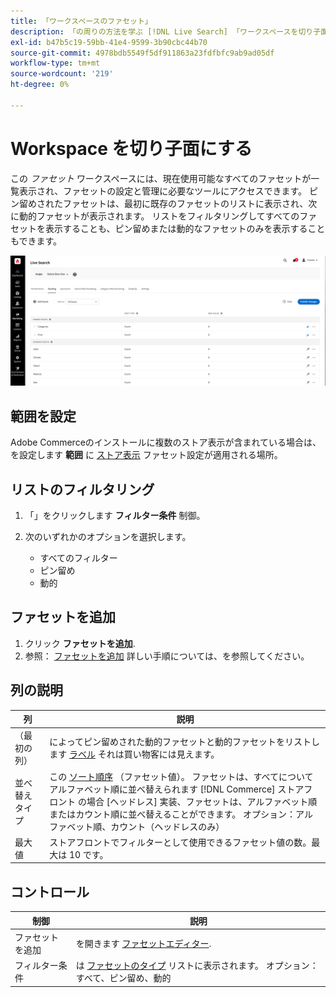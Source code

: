 ```yaml
---
title: 「ワークスペースのファセット」
description: 「の周りの方法を学ぶ [!DNL Live Search] 「ワークスペースを切り子面にする」
exl-id: b47b5c19-59bb-41e4-9599-3b90cbc44b70
source-git-commit: 4978bdb5549f5df911863a23fdfbfc9ab9ad05df
workflow-type: tm+mt
source-wordcount: '219'
ht-degree: 0%

---
```


# Workspace を切り子面にする

この *ファセット* ワークスペースには、現在使用可能なすべてのファセットが一覧表示され、ファセットの設定と管理に必要なツールにアクセスできます。 ピン留めされたファセットは、最初に既存のファセットのリストに表示され、次に動的ファセットが表示されます。 リストをフィルタリングしてすべてのファセットを表示することも、ピン留めまたは動的なファセットのみを表示することもできます。

![切り子面ワークスペース](assets/faceting-workspace.png)

## 範囲を設定

Adobe Commerceのインストールに複数のストア表示が含まれている場合は、を設定します **範囲** に [ストア表示](https://experienceleague.adobe.com/docs/commerce-admin/start/setup/websites-stores-views.html#scope-settings) ファセット設定が適用される場所。

## リストのフィルタリング

1. 「」をクリックします **フィルター条件** 制御。
1. 次のいずれかのオプションを選択します。

   * すべてのフィルター
   * ピン留め
   * 動的

## ファセットを追加

1. クリック **ファセットを追加**.
1. 参照： [ファセットを追加](facets-add.md) 詳しい手順については、を参照してください。

## 列の説明

| 列 | 説明 |
|--- |--- |
| （最初の列） | によってピン留めされた動的ファセットと動的ファセットをリストします [ラベル](facets-type.md) それは買い物客には見えます。 |
| 並べ替えタイプ | この [ソート順序](facets-type.md) （ファセット値）。 ファセットは、すべてについてアルファベット順に並べ替えられます [!DNL Commerce] ストアフロント の場合 [ヘッドレス] 実装、ファセットは、アルファベット順またはカウント順に並べ替えることができます。 オプション：アルファベット順、カウント（ヘッドレスのみ） |
| 最大値 | ストアフロントでフィルターとして使用できるファセット値の数。最大は 10 です。 |

## コントロール

| 制御 | 説明 |
|--- |--- |
| ファセットを追加 | を開きます [ファセットエディター](facets-add.md). |
| フィルター条件 | は [ファセットのタイプ](facets-type.md) リストに表示されます。 オプション：すべて、ピン留め、動的 |
